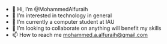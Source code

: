 - 👋 Hi, I’m @MohammedAlfuraih
- 👀 I’m interested in technology in general 
- 🌱 I’m currently a computer student at IAU 
- 💞️ I’m looking to collaborate on anything will benefit my skills
- 📫 How to reach me mohammed.a.alfuraih@gmail.com

<!---
MohammedAlfuraih/MohammedAlfuraih is a ✨ special ✨ repository because its `README.md` (this file) appears on your GitHub profile.
You can click the Preview link to take a look at your changes.
--->
